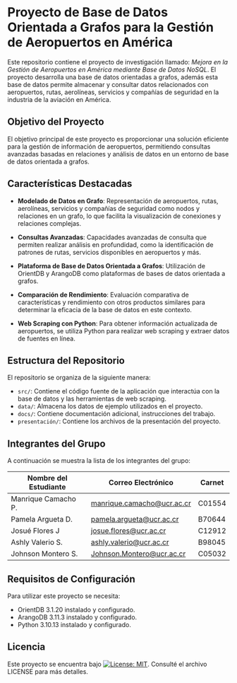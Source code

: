 # Proyecto de Base de Datos Orientada a Grafos para la Gestión de Aeropuertos en América

Este repositorio contiene el proyecto de investigación llamado: *Mejora en la Gestión de Aeropuertos en América mediante Base de Datos NoSQL*. El proyecto desarrolla una base de datos orientadas a grafos, además esta base de datos permite almacenar y consultar datos relacionados con aeropuertos, rutas, aerolíneas, servicios y compañías de seguridad en la industria de la aviación en América.

## Objetivo del Proyecto

El objetivo principal de este proyecto es proporcionar una solución eficiente para la gestión de información de aeropuertos, permitiendo consultas avanzadas basadas en relaciones y análisis de datos en un entorno de base de datos orientada a grafos.

## Características Destacadas

-   **Modelado de Datos en Grafo**: Representación de aeropuertos, rutas, aerolíneas, servicios y compañías de seguridad como nodos y relaciones en un grafo, lo que facilita la visualización de conexiones y relaciones complejas.

-   **Consultas Avanzadas**: Capacidades avanzadas de consulta que permiten realizar análisis en profundidad, como la identificación de patrones de rutas, servicios disponibles en aeropuertos y más.

-   **Plataforma de Base de Datos Orientada a Grafos**: Utilización de OrientDB y ArangoDB como plataformas de bases de datos orientada a grafos.

-   **Comparación de Rendimiento**: Evaluación comparativa de características y rendimiento con otros productos similares para determinar la eficacia de la base de datos en este contexto.

-   **Web Scraping con Python**: Para obtener información actualizada de aeropuertos, se utiliza Python para realizar web scraping y extraer datos de fuentes en línea.

## Estructura del Repositorio

El repositorio se organiza de la siguiente manera:

-   `src/`: Contiene el código fuente de la aplicación que interactúa con la base de datos y las herramientas de web scraping.
-   `data/`: Almacena los datos de ejemplo utilizados en el proyecto.
-   `docs/`: Contiene documentación adicional, instrucciones del trabajo.
-   `presentación/`: Contiene los archivos de la presentación del proyecto.

## Integrantes del Grupo

A continuación se muestra la lista de los integrantes del grupo:

| Nombre del Estudiante  | Correo Electrónico         | Carnet |
|------------------------|----------------------------|--------|
| Manrique Camacho P.    | manrique.camacho@ucr.ac.cr | C01554 |
| Pamela Argueta D.      | pamela.argueta@ucr.ac.cr   | B70644 |
| Josué Flores J         | josue.flores@ucr.ac.cr     | C12912 | 
| Ashly Valerio S.       | ashly.valerio@ucr.ac.cr    | B98045 |
| Johnson Montero S.     | Johnson.Montero@ucr.ac.cr  | C05032 |

## Requisitos de Configuración

Para utilizar este proyecto se necesita:

-   OrientDB 3.1.20 instalado y configurado.
-   ArangoDB 3.11.3 instalado y configurado.
-   Python 3.10.13 instalado y configurado.

## Licencia

Este proyecto se encuentra bajo [![License: MIT](https://img.shields.io/badge/License-MIT-yellow.svg)](https://opensource.org/licenses/MIT). Consulté el archivo LICENSE para más detalles.
